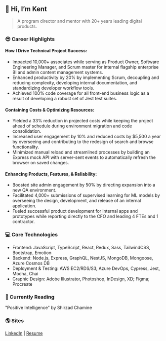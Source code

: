 ## **👋 Hi, I’m Kent**

> A program director and mentor with 20+ years leading digital products.

### 😎 Career Highlights

#### How I Drive Technical Project Success: 

- Impacted 10,000+ associates while serving as Product Owner, Software Engineering Manager, and Scrum master for internal flagship enterprise BI and admin content management systems. 
- Enhanced productivity by 20% by implementing Scrum, decoupling and reducing complexity, developing internal documentation, and standardizing developer workflow tools.
- Achieved 100% code coverage for all front-end business logic as a result of developing a robust set of Jest test suites. 

#### Containing Costs & Optimizing Resources: 

- Yielded a 33% reduction in projected costs while keeping the project ahead of schedule during environment migration and code consolidation. 
- Increased user engagement by 10% and reduced costs by $5,500 a year by overseeing and contributing to the redesign of search and browse functionality.
- Minimized manual reload and streamlined processes by building an Express mock API with server-sent events to automatically refresh the browser on saved changes.

#### Enhancing Products, Features, & Reliability: 

- Boosted site admin engagement by 50% by directing expansion into a new QA environment.
- Facilitated 4,000+ submissions of supervised learning for ML models by overseeing the design, development, and release of an internal application.
- Fueled successful product development for internal apps and prototypes while reporting directly to the CFO and leading 4 FTEs and 1 contractor. 

### 💻 Core Technologies

- Frontend: JavaScript, TypeScript, React, Redux, Sass, TailwindCSS, Bootstrap, Emotion
- Backend: Node.js, Express, GraphQL, NestJS, MongoDB, Mongoose, Azure Cosmos DB
- Deployment & Testing: AWS EC2/RDS/S3, Azure DevOps, Cypress, Jest, Mocha, Chai
- Graphic Design: Adobe Illustrator, Photoshop, InDesign, XD; Figma; Procreate


### 📖 Currently Reading

"Positive Intelligence" by Shirzad Chamine

### 🌎 Sites

[LinkedIn](https://www.linkedin.com/in/theartofwarren/) | [Resume](https://www.kentwarren.dev)
